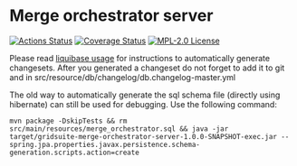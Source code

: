 # Merge orchestrator server

[![Actions Status](https://github.com/gridsuite/merge-orchestrator-server/workflows/CI/badge.svg)](https://github.com/gridsuite/merge-orchestrator-server/actions)
[![Coverage Status](https://sonarcloud.io/api/project_badges/measure?project=org.gridsuite%3Amerge-orchestrator-server&metric=coverage)](https://sonarcloud.io/component_measures?id=org.gridsuite%3Amerge-orchestrator-server&metric=coverage)
[![MPL-2.0 License](https://img.shields.io/badge/license-MPL_2.0-blue.svg)](https://www.mozilla.org/en-US/MPL/2.0/)

Please read [liquibase usage](https://github.com/powsybl/powsybl-parent/#liquibase-usage) for instructions to automatically generate changesets.
After you generated a changeset do not forget to add it to git and in src/resource/db/changelog/db.changelog-master.yml


The old way to automatically generate the sql schema file (directly using hibernate) can still be used for debugging. Use the following command:
```
mvn package -DskipTests && rm src/main/resources/merge_orchestrator.sql && java -jar target/gridsuite-merge-orchestrator-server-1.0.0-SNAPSHOT-exec.jar --spring.jpa.properties.javax.persistence.schema-generation.scripts.action=create 
```
